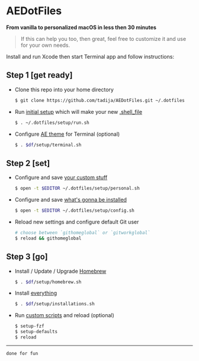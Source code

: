 # AEDotFiles

**From vanilla to personalized macOS in less then 30 minutes**

> If this can help you too, then great, feel free to customize it and use for your own needs.

Install and run Xcode then start Terminal app and follow instructions:

## Step 1 [get ready]

- Clone this repo into your home directory

	``` bash
	$ git clone https://github.com/tadija/AEDotFiles.git ~/.dotfiles
	```

- Run [initial setup](setup/run.sh) which will make your new [.shell_file](.shell_file)

	``` bash
	$ . ~/.dotfiles/setup/run.sh
	```

- Configure [AE theme](themes/AE.terminal) for Terminal (optional)

	``` bash
	$ . $df/setup/terminal.sh
	```

## Step 2 [set]

- Configure and save [your custom stuff](setup/personal.sh)

	``` bash
	$ open -t $EDITOR ~/.dotfiles/setup/personal.sh
	```

- Configure and save [what's gonna be installed](setup/config.sh)

	``` bash
	$ open -t $EDITOR ~/.dotfiles/setup/config.sh
	```
	
- Reload new settings and configure default Git user

	``` bash
	# choose between `githomeglobal` or `gitworkglobal`
	$ reload && githomeglobal
	```

## Step 3 [go]

- Install / Update / Upgrade [Homebrew](http://brew.sh)

	``` bash
	$ . $df/setup/homebrew.sh
	```

- Install [everything](setup/installations.sh)

	``` bash
	$ . $df/setup/installations.sh
	```
	
- Run [custom scripts](setup/personal.sh) and reload (optional)

	``` bash
	$ setup-fzf
	$ setup-defaults
	$ reload
	```

---

`done for fun`
